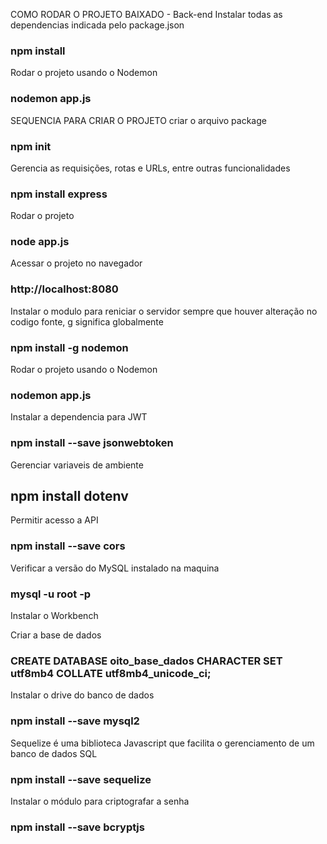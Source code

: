 COMO RODAR O PROJETO BAIXADO - Back-end
Instalar todas as dependencias indicada pelo package.json
### npm install

Rodar o projeto usando o Nodemon
### nodemon app.js

SEQUENCIA PARA CRIAR O PROJETO
criar o arquivo package
### npm init

Gerencia as requisições, rotas e URLs, entre outras funcionalidades
### npm install express

Rodar o projeto
### node app.js

Acessar o projeto no navegador
### http://localhost:8080

Instalar o modulo para reniciar o servidor sempre que houver alteração no codigo fonte, g significa globalmente
### npm install -g nodemon

Rodar o projeto usando o Nodemon
### nodemon app.js

Instalar a dependencia para JWT
### npm install --save jsonwebtoken

Gerenciar variaveis de ambiente
## npm install dotenv

Permitir acesso a API
### npm install --save cors

Verificar a versão do MySQL instalado na maquina
### mysql -u root -p

Instalar o Workbench

Criar a base de dados
### CREATE DATABASE oito_base_dados CHARACTER SET utf8mb4 COLLATE utf8mb4_unicode_ci;

Instalar o drive do banco de dados
### npm install --save mysql2

Sequelize é uma biblioteca Javascript que facilita o gerenciamento de um banco de dados SQL
### npm install --save sequelize

Instalar o módulo para criptografar a senha
### npm install --save bcryptjs